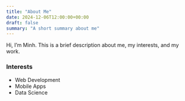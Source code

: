```yaml
---
title: "About Me"
date: 2024-12-06T12:00:00+00:00
draft: false
summary: "A short summary about me"
---
```


Hi, I’m Minh. This is a brief description about me, my interests, and my work.

### Interests
- Web Development
- Mobile Apps
- Data Science
